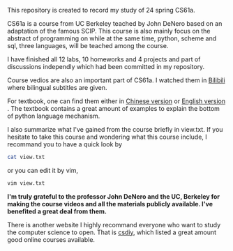 This repository is created to record my study of 24 spring CS61a.

CS61a is a course from UC Berkeley teached by John DeNero based on an adaptation
of the famous SCIP. This course is also mainly focus on the abstract of
programming on while at the same time, python, scheme and sql, three languages,
will be teached among the course.

I have finished all 12 labs, 10 homeworks and 4 projects and part of discussions
independly which had been committed in my repository.

Course vedios are also an important part of CS61a. I watched them in
[Bilibili](https://www.bilibili.com/video/BV1sy411z7nA/?spm_id_from=333.337.search-card.all.click&vd_source=d7cdf569aa8285963d871ddb2da26675)
where bilingual subtitles are given.

For textbook, one can find them either in
[Chinese version](https://composingprograms.netlify.app) or
[English version](https://www.composingprograms.com) . The textbook contains a
great amount of examples to explain the bottom of python language mechanism.

I also summarize what I've gained from the course briefly in view.txt. If you
hesitate to take this course and wondering what this course include, I recommand
you to have a quick look by

```bash
cat view.txt
```

or you can edit it by vim,

```bash
vim view.txt
```

**I'm truly grateful to the professor John DeNero and the UC, Berkeley for
making the course videos and all the materials publicly available. I've
benefited a great deal from them.**

There is another website I highly recommand everyone who want to study the
computer science to open. That is [csdiy](https://csdiy.wiki/), which listed a
great amount good online courses available.

